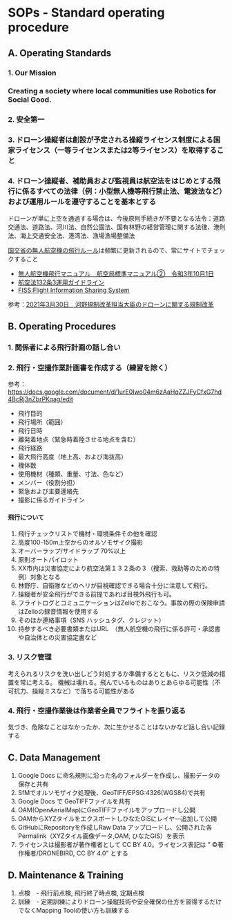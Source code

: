 # SOPs - Standard operating procedure
## A. Operating Standards
### 1. Our Mission
### Creating a society where local communities use Robotics for Social Good.
### 2. 安全第一
### 3. ドローン操縦者は創設が予定される操縦ライセンス制度による国家ライセンス（一等ライセンスまたは2等ライセンス）を取得すること
### 4. ドローン操縦者、補助員および監視員は航空法をはじめとする飛行に係るすべての法律（例：小型無人機等飛行禁止法、電波法など）および運用ルールを遵守することを基本とする
ドローンが単に上空を通過する場合は、今後原則手続きが不要となる法令：道路交通法、道路法、河川法、自然公園法、国有林野の経営管理に関する法律、港則法、海上交通安全法、港湾法、漁場漁場整備法

[国交省の無人航空機の飛行ルール](https://www.mlit.go.jp/koku/koku_tk10_000003.html)は頻繁に更新されるので、常にサイトでチェックすること

* [無人航空機飛行マニュアル　航空局標準マニュアル②　令和3年10月1日](https://www.mlit.go.jp/common/001218180.pdf)
* [航空法132条3運用ガイドライン](https://github.com/japanflyinglabs/docs4dronebirds/blob/master/SOPs/20220606%E4%B8%80%E9%83%A8%E6%94%B9%E6%AD%A3%E8%88%AA%E7%A9%BA%E6%B3%95%E7%AC%AC132%E6%9D%A1%E3%81%AE3%E9%81%8B%E7%94%A8%E3%82%AC%E3%82%A4%E3%83%89%E3%83%A9%E3%82%A4%E3%83%B3.pdf)
* [FISS:Flight Information Sharing System](https://www.fiss.mlit.go.jp/top) 
 
 参考：[2021年3月30日　河野規制改革担当大臣のドローンに関する規制改革](https://www.taro.org/2021/03/%E3%83%89%E3%83%AD%E3%83%BC%E3%83%B3%E3%81%AB%E9%96%A2%E3%81%99%E3%82%8B%E8%A6%8F%E5%88%B6%E6%94%B9%E9%9D%A9.php)
 
## B. Operating Procedures
### 1.  関係者による飛行計画の話し合い
### 2.  飛行・空撮作業計画書を作成する（練習を除く）
参考：
https://docs.google.com/document/d/1urE0Iwo04m6zAaHqZZJFyCfxG7hd4BcRj3nZbrPKqag/edit

* 飛行目的
* 飛行場所（範囲）
* 飛行日時
* 離発着地点（緊急時着陸させる地点を含む）
* 飛行経路
* 最大飛行高度（地上高、および海抜高）
* 機体数
* 使用機材（種類、重量、寸法、色など）
* メンバー（役割分担）
* 緊急および主要連絡先
* 撮影に係るガイドライン
#### 飛行について
 1. 飛行チェックリストで機材・環境条件その他を確認 
 2. 高度100-150m上空からのオルソモザイク撮影
 3. オーバーラップ/サイドラップ 70%以上
 4. 原則オートパイロット
 5. XX市内は災害協定により航空法第１３２条の３（捜索、救助等のための特例）対象となる
 6. 林野庁、自衛隊などのヘリが目視確認できる場合十分に注意して飛行。
 7. 操縦者が安全飛行ができる前提であれば目視外飛行も可。
 8. フライトログとコミュニケーションはZelloでおこなう。事故の際の保険申請はZelloの録音情報を使用する
 9. そのほか連絡事項（SNS ハッシュタグ、クレジット）
 10. 持参するべき必要書類またはURL　（無人航空機の飛行に係る許可・承認書や自治体との災害協定書など
### 3. リスク管理
考えられるリスクを洗い出しどう対処するか準備するとともに、リスク低減の措置を常に考える。
機械は壊れる。飛んでいるものはありとあらゆる可能性（不可抗力、操縦ミスなど）で落ちる可能性がある
### 4.  飛行・空撮作業後は作業者全員でフライトを振り返る
気づき、危険なことはなかったか、次に生かせることはないかなど話し合い記録する
## C. Data Management 
 1. Google Docs に命名規則に沿った名のフォルダーを作成し、撮影データの保存と共有
 3. SfMでオルソモザイク処理後、GeoTIFF/EPSG:4326(WGS84)で共有
 4. Google Docs で GeoTIFFファイルを共有
 5. OAM(OpenAerialMap)にGeoTIFFファイルをアップロードし公開
 6. OAMからXYZタイルをエクスポートしひなたGISにレイヤ―追加して公開
 7. GitHubにRepositoryを作成しRaw Data アップロードし、公開された各Permalink（XYZタイル画像データ,OAM, ひなたGIS）を表示
 8. ライセンスは撮影者が著作権者として CC BY 4.0。ライセンス表記は ” ©著作権者/DRONEBIRD, CC BY 4.0” とする
## D. Maintenance & Training
 1. 点検　- 飛行前点検, 飛行終了時点検, 定期点検
 2. 訓練　- 定期訓練によりドローン操縦技術や安全確保の仕方を習得するだけでなくMapping Toolの使い方も訓練する
 
　



